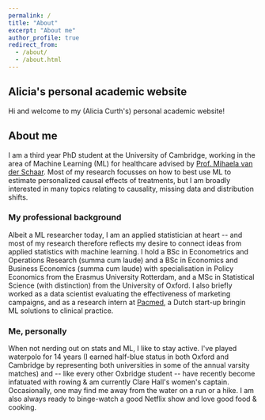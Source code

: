 ```yaml
---
permalink: /
title: "About"
excerpt: "About me"
author_profile: true
redirect_from: 
  - /about/
  - /about.html
---
```



## Alicia's personal academic website
Hi and welcome to my (Alicia Curth's) personal academic website!

## About me
I am a third year PhD student at the University of Cambridge, working in the area of Machine Learning (ML) for healthcare advised by [Prof. Mihaela van der Schaar](https://www.vanderschaar-lab.com/). Most of my research focusses on how to best use ML to estimate personalized causal effects of treatments, but I am broadly interested in many topics relating to causality, missing data and distribution shifts.

### My professional background
Albeit a ML researcher today, I am an applied statistician at heart -- and most of my research therefore reflects my desire to connect ideas from applied statistics with machine learning. I hold a BSc in Econometrics and Operations Research (summa cum laude) and a BSc in Economics and Business Economics (summa cum laude) with specialisation in Policy Economics from the Erasmus University Rotterdam, and a MSc in Statistical Science (with distinction) from the University of Oxford. I also briefly worked as a data scientist evaluating the effectiveness of marketing campaigns, and as a research intern at [Pacmed](https://pacmed.ai/), a Dutch start-up bringin ML solutions to clinical practice. 

### Me, personally
When not nerding out on stats and ML, I like to stay active. I've played waterpolo for 14 years (I earned half-blue status in both Oxford and Cambridge by representing both universities in some of the annual varsity matches) and -- like every other Oxbridge student -- have recently become infatuated with rowing & am currently Clare Hall's women's captain. Occasionally, one may find me away from the water on a run or a hike. I am also always ready to binge-watch a good Netflix show and love good food & cooking. 
